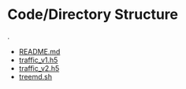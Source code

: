 # Code/Directory Structure

.

* [README.md](./README.md)
* [traffic_v1.h5](./traffic_v1.h5)
* [traffic_v2.h5](./traffic_v2.h5)
* [treemd.sh](./treemd.sh)
